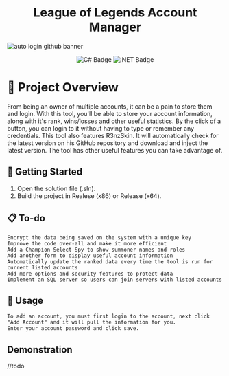 <h1 align="center">League of Legends Account Manager</h1>

![auto login github banner](https://github.com/terrykeeton97/League-of-Legends-Account-Manager/assets/116961227/7d03202c-9676-4360-b446-63d53781672e)

<p align="center">
  <img src="https://img.shields.io/badge/c%23-%23239120.svg?style=for-the-badge&logo=c-sharp&logoColor=white" alt="C# Badge"/>
  <img src="https://img.shields.io/badge/.NET-5C2D91?style=for-the-badge&logo=.net&logoColor=white" alt=".NET Badge"/>
</p>

# 📖 Project Overview
From being an owner of multiple accounts, it can be a pain to store them and login. With this tool, you'll be able to store your account information, along with it's rank, wins/losses and other useful statistics. By the click of a button, you can login to it without having to type or remember any credentials. This tool also features R3nzSkin. It will automatically check for the latest version on his GitHub repository and download and inject the latest version. The tool has other useful features you can take advantage of.

## 🚀 Getting Started
1. Open the solution file (.sln).
2. Build the project in Realese (x86) or Release (x64).

## 📋 To-do
```
Encrypt the data being saved on the system with a unique key
Improve the code over-all and make it more efficient
Add a Champion Select Spy to show summoner names and roles
Add another form to display useful account information
Automatically update the ranked data every time the tool is run for current listed accounts
Add more options and security features to protect data
Implement an SQL server so users can join servers with listed accounts
```

## 🧪 Usage

```
To add an account, you must first login to the account, next click "Add Account" and it will pull the information for you. 
Enter your account password and click save.
```
## Demonstration
//todo
